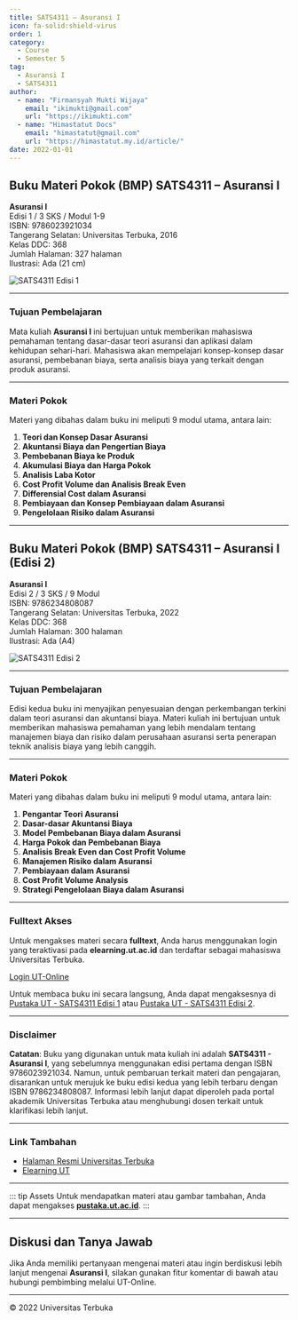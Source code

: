 ```yaml
--- 
title: SATS4311 – Asuransi I
icon: fa-solid:shield-virus
order: 1
category:
  - Course
  - Semester 5
tag:
  - Asuransi I
  - SATS4311
author:
  - name: "Firmansyah Mukti Wijaya"
    email: "ikimukti@gmail.com"
    url: "https://ikimukti.com"
  - name: "Himastatut Docs"
    email: "himastatut@gmail.com"
    url: "https://himastatut.my.id/article/"
date: 2022-01-01
--- 
```


## Buku Materi Pokok (BMP) SATS4311 – Asuransi I

**Asuransi I**  
Edisi 1 / 3 SKS / Modul 1-9  
ISBN: 9786023921034  
Tangerang Selatan: Universitas Terbuka, 2016  
Kelas DDC: 368  
Jumlah Halaman: 327 halaman  
Ilustrasi: Ada (21 cm)

![SATS4311 Edisi 1](https://pustaka.ut.ac.id/lib/wp-content/uploads/2017/04/STAT4331.jpg)

--- 

### Tujuan Pembelajaran

Mata kuliah **Asuransi I** ini bertujuan untuk memberikan mahasiswa pemahaman tentang dasar-dasar teori asuransi dan aplikasi dalam kehidupan sehari-hari. Mahasiswa akan mempelajari konsep-konsep dasar asuransi, pembebanan biaya, serta analisis biaya yang terkait dengan produk asuransi.

--- 

### Materi Pokok

Materi yang dibahas dalam buku ini meliputi 9 modul utama, antara lain:

1. **Teori dan Konsep Dasar Asuransi**
2. **Akuntansi Biaya dan Pengertian Biaya**
3. **Pembebanan Biaya ke Produk**
4. **Akumulasi Biaya dan Harga Pokok**
5. **Analisis Laba Kotor**
6. **Cost Profit Volume dan Analisis Break Even**
7. **Differensial Cost dalam Asuransi**
8. **Pembiayaan dan Konsep Pembiayaan dalam Asuransi**
9. **Pengelolaan Risiko dalam Asuransi**

--- 

## Buku Materi Pokok (BMP) SATS4311 – Asuransi I (Edisi 2)

**Asuransi I**  
Edisi 2 / 3 SKS / 9 Modul  
ISBN: 9786234808087  
Tangerang Selatan: Universitas Terbuka, 2022  
Kelas DDC: 368  
Jumlah Halaman: 300 halaman  
Ilustrasi: Ada (A4)

![SATS4311 Edisi 2](https://pustaka.ut.ac.id/lib/wp-content/uploads/2022/10/STAT433102.jpg)

--- 

### Tujuan Pembelajaran

Edisi kedua buku ini menyajikan penyesuaian dengan perkembangan terkini dalam teori asuransi dan akuntansi biaya. Materi kuliah ini bertujuan untuk memberikan mahasiswa pemahaman yang lebih mendalam tentang manajemen biaya dan risiko dalam perusahaan asuransi serta penerapan teknik analisis biaya yang lebih canggih.

--- 

### Materi Pokok

Materi yang dibahas dalam buku ini meliputi 9 modul utama, antara lain:

1. **Pengantar Teori Asuransi**
2. **Dasar-dasar Akuntansi Biaya**
3. **Model Pembebanan Biaya dalam Asuransi**
4. **Harga Pokok dan Pembebanan Biaya**
5. **Analisis Break Even dan Cost Profit Volume**
6. **Manajemen Risiko dalam Asuransi**
7. **Pembiayaan dalam Asuransi**
8. **Cost Profit Volume Analysis**
9. **Strategi Pengelolaan Biaya dalam Asuransi**

--- 

### Fulltext Akses

Untuk mengakses materi secara **fulltext**, Anda harus menggunakan login yang teraktivasi pada **elearning.ut.ac.id** dan terdaftar sebagai mahasiswa Universitas Terbuka.

[Login UT-Online](http://elearning.ut.ac.id)

Untuk membaca buku ini secara langsung, Anda dapat mengaksesnya di [Pustaka UT - SATS4311 Edisi 1](https://pustaka.ut.ac.id/lib/stat4331-asuransi-i/) atau [Pustaka UT - SATS4311 Edisi 2](https://pustaka.ut.ac.id/lib/stat4331-asuransi-i-edisi-2/).

--- 

### Disclaimer

**Catatan**: Buku yang digunakan untuk mata kuliah ini adalah **SATS4311 - Asuransi I**, yang sebelumnya menggunakan edisi pertama dengan ISBN 9786023921034. Namun, untuk pembaruan terkait materi dan pengajaran, disarankan untuk merujuk ke buku edisi kedua yang lebih terbaru dengan ISBN 9786234808087. Informasi lebih lanjut dapat diperoleh pada portal akademik Universitas Terbuka atau menghubungi dosen terkait untuk klarifikasi lebih lanjut.

--- 

### Link Tambahan

- [Halaman Resmi Universitas Terbuka](https://www.ut.ac.id)
- [Elearning UT](http://elearning.ut.ac.id)

--- 

::: tip Assets
Untuk mendapatkan materi atau gambar tambahan, Anda dapat mengakses **[pustaka.ut.ac.id](https://pustaka.ut.ac.id)**.
:::

--- 

## Diskusi dan Tanya Jawab

Jika Anda memiliki pertanyaan mengenai materi atau ingin berdiskusi lebih lanjut mengenai **Asuransi I**, silakan gunakan fitur komentar di bawah atau hubungi pembimbing melalui UT-Online.

--- 

<footer>
  <p>© 2022 Universitas Terbuka</p>
</footer>


<GitContributors />
<GitChangelog />